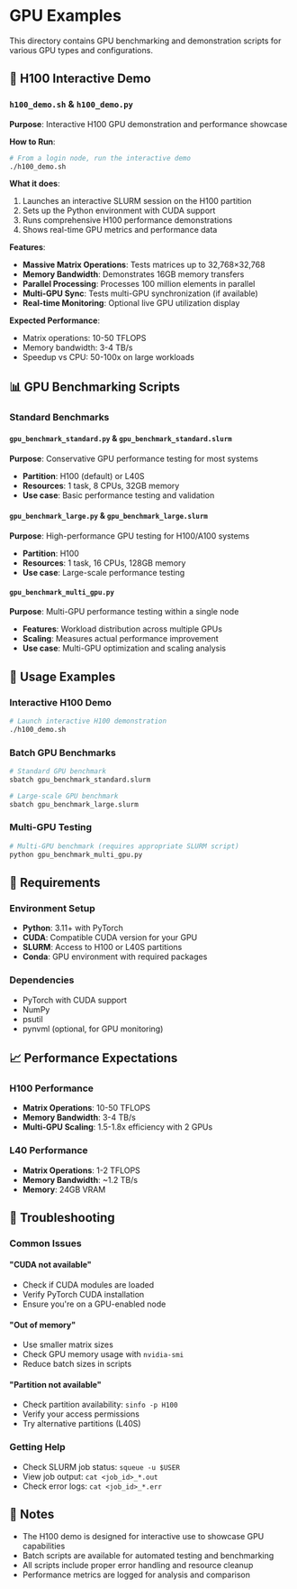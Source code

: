 # GPU Examples

This directory contains GPU benchmarking and demonstration scripts for various GPU types and configurations.

## 🚀 H100 Interactive Demo

### `h100_demo.sh` & `h100_demo.py`

**Purpose**: Interactive H100 GPU demonstration and performance showcase

**How to Run**:
```bash
# From a login node, run the interactive demo
./h100_demo.sh
```

**What it does**:
1. Launches an interactive SLURM session on the H100 partition
2. Sets up the Python environment with CUDA support
3. Runs comprehensive H100 performance demonstrations
4. Shows real-time GPU metrics and performance data

**Features**:
- **Massive Matrix Operations**: Tests matrices up to 32,768×32,768
- **Memory Bandwidth**: Demonstrates 16GB memory transfers
- **Parallel Processing**: Processes 100 million elements in parallel
- **Multi-GPU Sync**: Tests multi-GPU synchronization (if available)
- **Real-time Monitoring**: Optional live GPU utilization display

**Expected Performance**:
- Matrix operations: 10-50 TFLOPS
- Memory bandwidth: 3-4 TB/s
- Speedup vs CPU: 50-100x on large workloads

## 📊 GPU Benchmarking Scripts

### Standard Benchmarks

#### `gpu_benchmark_standard.py` & `gpu_benchmark_standard.slurm`
**Purpose**: Conservative GPU performance testing for most systems
- **Partition**: H100 (default) or L40S
- **Resources**: 1 task, 8 CPUs, 32GB memory
- **Use case**: Basic performance testing and validation

#### `gpu_benchmark_large.py` & `gpu_benchmark_large.slurm`
**Purpose**: High-performance GPU testing for H100/A100 systems
- **Partition**: H100
- **Resources**: 1 task, 16 CPUs, 128GB memory
- **Use case**: Large-scale performance testing

#### `gpu_benchmark_multi_gpu.py`
**Purpose**: Multi-GPU performance testing within a single node
- **Features**: Workload distribution across multiple GPUs
- **Scaling**: Measures actual performance improvement
- **Use case**: Multi-GPU optimization and scaling analysis

## 🎯 Usage Examples

### Interactive H100 Demo
```bash
# Launch interactive H100 demonstration
./h100_demo.sh
```

### Batch GPU Benchmarks
```bash
# Standard GPU benchmark
sbatch gpu_benchmark_standard.slurm

# Large-scale GPU benchmark
sbatch gpu_benchmark_large.slurm
```

### Multi-GPU Testing
```bash
# Multi-GPU benchmark (requires appropriate SLURM script)
python gpu_benchmark_multi_gpu.py
```

## 🔧 Requirements

### Environment Setup
- **Python**: 3.11+ with PyTorch
- **CUDA**: Compatible CUDA version for your GPU
- **SLURM**: Access to H100 or L40S partitions
- **Conda**: GPU environment with required packages

### Dependencies
- PyTorch with CUDA support
- NumPy
- psutil
- pynvml (optional, for GPU monitoring)

## 📈 Performance Expectations

### H100 Performance
- **Matrix Operations**: 10-50 TFLOPS
- **Memory Bandwidth**: 3-4 TB/s
- **Multi-GPU Scaling**: 1.5-1.8x efficiency with 2 GPUs

### L40 Performance
- **Matrix Operations**: 1-2 TFLOPS
- **Memory Bandwidth**: ~1.2 TB/s
- **Memory**: 24GB VRAM

## 🐛 Troubleshooting

### Common Issues

#### "CUDA not available"
- Check if CUDA modules are loaded
- Verify PyTorch CUDA installation
- Ensure you're on a GPU-enabled node

#### "Out of memory"
- Use smaller matrix sizes
- Check GPU memory usage with `nvidia-smi`
- Reduce batch sizes in scripts

#### "Partition not available"
- Check partition availability: `sinfo -p H100`
- Verify your access permissions
- Try alternative partitions (L40S)

### Getting Help
- Check SLURM job status: `squeue -u $USER`
- View job output: `cat <job_id>_*.out`
- Check error logs: `cat <job_id>_*.err`

## 📝 Notes

- The H100 demo is designed for interactive use to showcase GPU capabilities
- Batch scripts are available for automated testing and benchmarking
- All scripts include proper error handling and resource cleanup
- Performance metrics are logged for analysis and comparison
